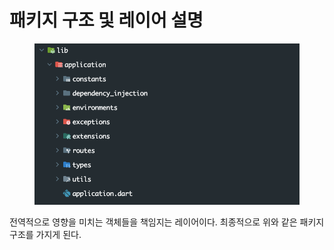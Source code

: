 # 패키지 구조 및 레이어 설명

<figure><img src="../../../.gitbook/assets/image (1) (1) (1) (1) (1).png" alt=""><figcaption></figcaption></figure>

전역적으로 영향을 미치는 객체들을 책임지는 레이어이다. 최종적으로 위와 같은 패키지 구조를 가지게 된다.
